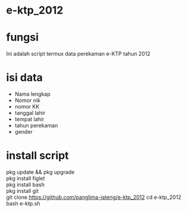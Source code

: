 # e-ktp_2012

# fungsi
Ini adalah script termux data perekaman e-KTP tahun 2012

# isi data
- Nama lengkap
- Nomor nik
- nomor KK
- tanggal lahir
- tempat lahir
- tahun perekaman
- gender

# install script
pkg update && pkg upgrade             
pkg install figlet                   
pkg install bash               
pkg install git              
git clone https://github.com/panglima-jateng/e-ktp_2012
cd e-ktp_2012
bash e-ktp.sh
